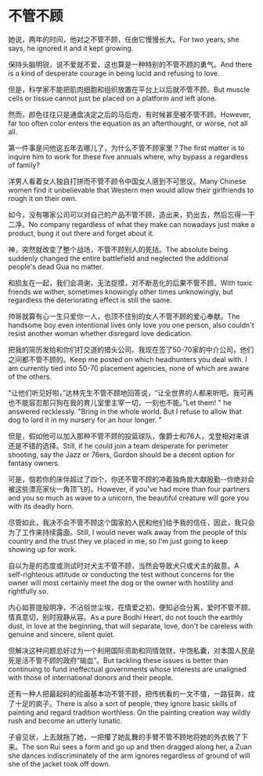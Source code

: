 # 不管不顾

<p><span class="chinese">她说，两年的时间，他对之不管不顾，任由它慢慢长大。</span><span class="english">For two years, she says, he ignored it and it kept growing.</span></p>

<p><span class="chinese">保持头脑明锐，说不爱就不爱，这也算是一种特别的不管不顾的勇气。</span><span class="english">And there is a kind of desperate courage in being lucid and refusing to love.</span></p>

<p><span class="chinese">但是，科学家不能把肌肉细胞和组织放置在平台上以后就不管不顾。</span><span class="english">But muscle cells or tissue cannot just be placed on a platform and left alone.</span></p>

<p><span class="chinese">然而，颜色往往只是通盘决定之后的马后炮，有时候甚至被不管不顾。</span><span class="english">However, far too often color enters the equation as an afterthought, or worse, not all all.</span></p>

<p><span class="chinese">第一件事是问他这五年去哪儿了，为什么不管不顾家里？</span><span class="english">The first matter is to inquire him to work for these five annuals where, why bypass a regardless of family?</span></p>

<p><span class="chinese">洋男人看着女人独自打拼而不管不顾令中国女人感到不可思议。</span><span class="english">Many Chinese women find it unbelievable that Western men would allow their girlfriends to rough it on their own.</span></p>

<p><span class="chinese">如今，没有哪家公司可以对自己的产品不管不顾，造出来，扔出去，然后忘得一干二净。</span><span class="english">No company regardless of what they make can nowadays just make a product, bung it out there and forget about it.</span></p>

<p><span class="chinese">神，突然就改变了整个战场，不管不顾别人的死括。</span><span class="english">The absolute being suddenly changed the entire battlefield and neglected the additional people's dead Gua no matter.</span></p>

<p><span class="chinese">和损友在一起，我们会凋谢，无法捉摸，对不断恶化的后果不管不顾。</span><span class="english">With toxic friends we wither, sometimes knowingly other times unknowingly, but regardless the deteriorating effect is still the same.</span></p>

<p><span class="chinese">帅哥就算有心一生只爱你一人，也顶不住别的女人不管不顾的爱心奉献。</span><span class="english">The handsome boy even intentional lives only love you one person, also couldn't resist another woman whether disregard love dedication.</span></p>

<p><span class="chinese">把我的简历发给和你们打交道的猎头公司。我现在签了50-70家的中介公司，他们之间都不管不顾的。</span><span class="english">Keep me posted on which headhunters you deal with. I am currently tied into 50-70 placement agencies, none of which are aware of the others.</span></p>

<p><span class="chinese">“让他们听见好啦，”达林先生不管不顾地回答说，“让全世界的人都来听吧。我可再也不能容忍那只狗在我的育儿室里主宰一切，一刻也不能。”</span><span class="english">Let them! " he answered recklessly. "Bring in the whole world. But I refuse to allow that dog to lord it in my nursery for an hour longer. "</span></p>

<p><span class="chinese">但是，假如他可以加入那种不管不顾的投篮球队，像爵士和76人，戈登相对来讲还是不错的选择。</span><span class="english">Still, if he could join a team desperate for perimeter shooting, say the Jazz or 76ers, Gordon should be a decent option for fantasy owners.</span></p>

<p><span class="chinese">可是，倘若你的床伴超过了四个，你还不管不顾的冲着独角兽大献殷勤--你绝对会被这些漂亮家伙一角顶飞的。</span><span class="english">However, if you've had more than four partners and you so much as wave to a unicorn, the beautiful creature will gore you with its deadly horn.</span></p>

<p><span class="chinese">尽管如此，我决不会不管不顾这个国家的人民和他们给予我的信任，因此，我只会为了工作来持续露面。</span><span class="english">Still, I would never walk away from the people of this country and the trust they ve placed in me, so I'm just going to keep showing up for work.</span></p>

<p><span class="chinese">自以为是的态度或测试时对犬主不管不顾，当然会导致犬只或犬主的敌意。</span><span class="english">A self-righteous attitude or conducting the test without concerns for the owner will most certainly meet the dog or the owner with hostility and rightfully so.</span></p>

<p><span class="chinese">内心如菩提般明净，不沾俗世尘埃，在情爱之初，便知必会分离，爱时不管不顾、情真意切，别时寂静从容。</span><span class="english">As a pure Bodhi Heart, do not touch the earthly dust, in love at the beginning, that will separate, love, don't be careless with genuine and sincere, silent quiet.</span></p>

<p><span class="chinese">但解决这种问题总好过为一个利用国际资助和同情敛财，中饱私囊，对本国人民是死是活不管不顾的政府“输血”。</span><span class="english">But tackling these issues is better than continuing to fund ineffectual governments whose interests are unaligned with those of international donors and their people.</span></p>

<p><span class="chinese">还有一种人把最起码的绘画基本功不管不顾，把传统看的一文不值，一路狂奔，成了十足的疯子。</span><span class="english">There is also a sort of people, they ignore basic skills of painting and regard tradition worthless. On the painting creation way wildly rush and become an utterly lunatic.</span></p>

<p><span class="chinese">子睿见状，上去就拖了她，一把攥了她乱舞的手臂不管不顾地将她的外衣脱了下来。</span><span class="english">The son Rui sees a form and go up and then dragged along her, a Zuan she dances indiscriminately of the arm ignores regardless of ground of will she of the jacket took off down.</span></p>

